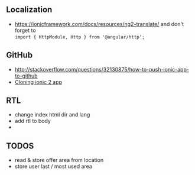 ## Localization 
 - https://ionicframework.com/docs/resources/ng2-translate/ and don't forget to  
 <code>import { HttpModule, Http } from '@angular/http';</code>

 ## GitHub
  - http://stackoverflow.com/questions/32130875/how-to-push-ionic-app-to-github
  - [Cloning ionic 2 app](https://www.pluralsight.com/guides/front-end-javascript/cloning-an-ionic-2-application-from-github?status=in-review)

## RTL
 - change index html dir and lang
 - add rtl to body
 - 

## TODOS
 - read & store offer area from location 
 - store user last / most used area
